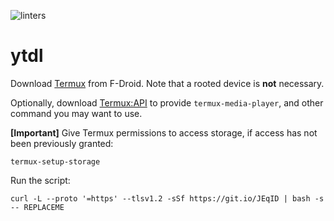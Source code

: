 ![linters](https://github.com/nth10sd/ytdl/workflows/linters/badge.svg)

# ytdl

Download [Termux](https://f-droid.org/en/packages/com.termux/) from F-Droid. Note that a rooted device is **not** necessary.


Optionally, download [Termux:API](https://f-droid.org/packages/com.termux.api/) to provide `termux-media-player`, and other command you may want to use.
    

**\[Important\]** Give Termux permissions to access storage, if access has not been previously granted:

`termux-setup-storage`

Run the script:

`curl -L --proto '=https' --tlsv1.2 -sSf https://git.io/JEqID | bash -s -- REPLACEME`
